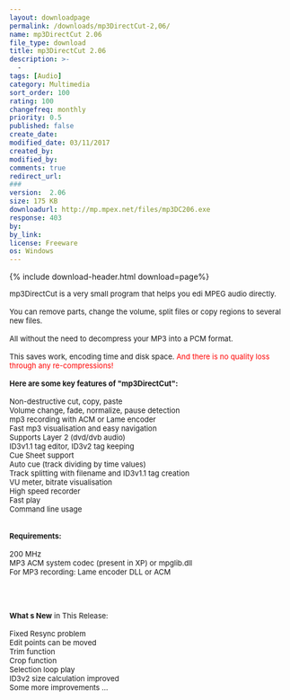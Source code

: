 ```yaml
---
layout: downloadpage
permalink: /downloads/mp3DirectCut-2,06/
name: mp3DirectCut 2.06
file_type: download
title: mp3DirectCut 2.06
description: >-
  -
tags: [Audio]
category: Multimedia
sort_order: 100
rating: 100
changefreq: monthly
priority: 0.5
published: false
create_date: 
modified_date: 03/11/2017
created_by: 
modified_by: 
comments: true
redirect_url: 
### 
version:  2.06
size: 175 KB
downloadurl: http://mp.mpex.net/files/mp3DC206.exe
response: 403
by: 
by_link: 
license: Freeware
os: Windows
---
```


{% include download-header.html download=page%}

<p style="fix-download-text !important">
<p><font size="2"><p>mp3DirectCut is a very small program that helps you edi MPEG audio directly. <br />
<br />
You can remove parts, change the volume, split files or copy regions to several new files. <br />
<br />
All without the need to decompress your MP3 into a PCM format. <br />
<br />
This saves work, encoding time and disk space. <font color="#ff0000">And there is no quality loss through any re-compressions!</font><br />
<br />
<span><strong>Here are some key features of "mp3DirectCut":</strong></span><br />
<br />
Non-destructive cut, copy, paste <br />
Volume change, fade, normalize, pause detection <br />
mp3 recording with ACM or Lame encoder <br />
Fast mp3 visualisation and easy navigation <br />
Supports Layer 2 (dvd/dvb audio) <br />
ID3v1.1 tag editor, ID3v2 tag keeping <br />
Cue Sheet support <br />
Auto cue (track dividing by time values) <br />
Track splitting with filename and ID3v1.1 tag creation <br />
VU meter, bitrate visualisation <br />
High speed recorder <br />
Fast play <br />
Command line usage <br />
<br />
<br />
<span><strong>Requirements:</strong></span><br />
<br />
200 MHz<br />
MP3 ACM system codec (present in XP) or mpglib.dll <br />
For MP3 recording: Lame encoder DLL or ACM <br />
<br />
</p>
<div class="celltext_big"><br />
<br />
<strong>What s New</strong> in This Release:<br />
<br />
Fixed Resync problem <br />
Edit points can be moved <br />
Trim function <br />
Crop function <br />
Selection loop play <br />
ID3v2 size calculation improved <br />
Some more improvements ...</div></p></p>

